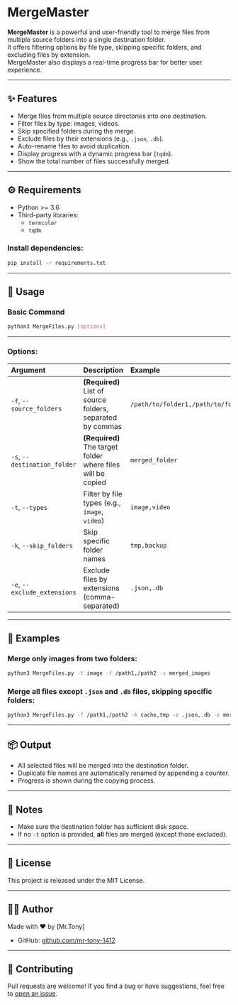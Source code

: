 
# MergeMaster

**MergeMaster** is a powerful and user-friendly tool to merge files from multiple source folders into a single destination folder.  
It offers filtering options by file type, skipping specific folders, and excluding files by extension.  
MergeMaster also displays a real-time progress bar for better user experience.

---

## ✨ Features

- Merge files from multiple source directories into one destination.
- Filter files by type: images, videos.
- Skip specified folders during the merge.
- Exclude files by their extensions (e.g., `.json`, `.db`).
- Auto-rename files to avoid duplication.
- Display progress with a dynamic progress bar (`tqdm`).
- Show the total number of files successfully merged.

---

## ⚙️ Requirements

- Python >= 3.6
- Third-party libraries:
  - `termcolor`
  - `tqdm`

### Install dependencies:

```bash
pip install -r requirements.txt
```

---

## 🚀 Usage

### Basic Command

```bash
python3 MergeFiles.py [options]
```

---

### Options:

| Argument | Description | Example |
|:-|:-|:-|
| `-f`, `--source_folders` | **(Required)** List of source folders, separated by commas | `/path/to/folder1,/path/to/folder2` |
| `-s`, `--destination_folder` | **(Required)** The target folder where files will be copied | `merged_folder` |
| `-t`, `--types` | Filter by file types (e.g., `image`, `video`) | `image,video` |
| `-k`, `--skip_folders` | Skip specific folder names | `tmp,backup` |
| `-e`, `--exclude_extensions` | Exclude files by extensions (comma-separated) | `.json,.db` |

---

## 🎯 Examples

### Merge only images from two folders:

```bash
python3 MergeFiles.py -t image -f /path1,/path2 -s merged_images
```

### Merge all files except `.json` and `.db` files, skipping specific folders:

```bash
python3 MergeFiles.py -f /path1,/path2 -k cache,tmp -e .json,.db -s merged_output
```

---

## 📦 Output

- All selected files will be merged into the destination folder.
- Duplicate file names are automatically renamed by appending a counter.
- Progress is shown during the copying process.

---

## 📌 Notes

- Make sure the destination folder has sufficient disk space.
- If no `-t` option is provided, **all** files are merged (except those excluded).

---

## 💬 License

This project is released under the MIT License.

---

## 👨‍💻 Author

Made with ❤️ by [Mr.Tony]

- GitHub: [github.com/mr-tony-1412](https://github.com/mr-tony-1412)

---

## 🤝 Contributing

Pull requests are welcome! If you find a bug or have suggestions, feel free to [open an issue](https://github.com/mr-tony-1412/MergeMaster/issues).
